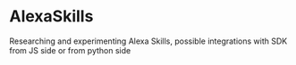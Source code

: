 # AlexaSkills
Researching and experimenting Alexa Skills, possible integrations with SDK from JS side or from python side
